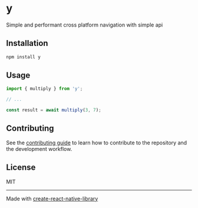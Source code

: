 # y

Simple and performant cross platform navigation with simple api

## Installation

```sh
npm install y
```

## Usage

```js
import { multiply } from 'y';

// ...

const result = await multiply(3, 7);
```

## Contributing

See the [contributing guide](CONTRIBUTING.md) to learn how to contribute to the repository and the development workflow.

## License

MIT

---

Made with [create-react-native-library](https://github.com/callstack/react-native-builder-bob)
